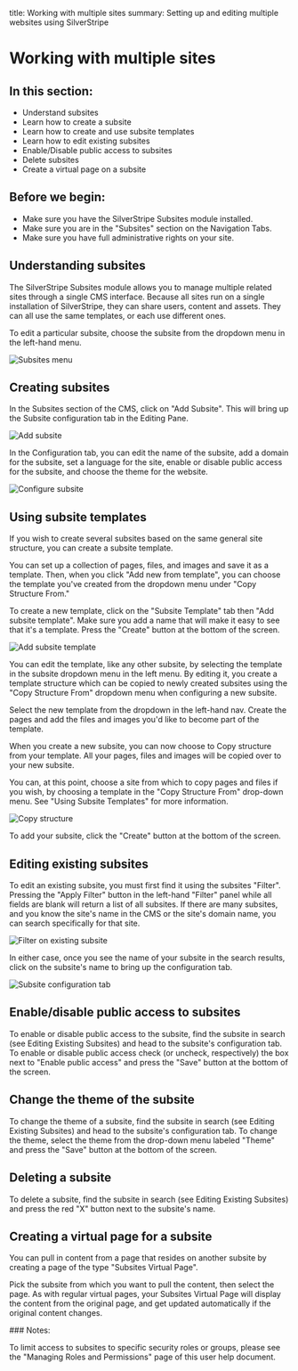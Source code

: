 title: Working with multiple sites
summary: Setting up and editing multiple websites using SilverStripe

# Working with multiple sites

## In this section:

* Understand subsites
* Learn how to create a subsite
* Learn how to create and use subsite templates
* Learn how to edit existing subsites
* Enable/Disable public access to subsites
* Delete subsites
* Create a virtual page on a subsite

## Before we begin:

* Make sure you have the SilverStripe Subsites module installed.
* Make sure you are in the "Subsites" section on the Navigation Tabs. 
* Make sure you have full administrative rights on your site.

## Understanding subsites

The SilverStripe Subsites module allows you to manage multiple related sites through a single CMS interface. Because all sites run on a single installation of SilverStripe, they can share users, content and assets. They can all use the same templates, or each use different ones.

To edit a particular subsite, choose the subsite from the dropdown menu in the left-hand menu.

![Subsites menu](/_images/subsites-menu.jpg)

## Creating subsites

In the Subsites section of the CMS, click on "Add Subsite". This will bring up the Subsite configuration tab in the Editing Pane.

![Add subsite](/_images/add-subsite.jpg)

In the Configuration tab, you can edit the name of the subsite, add a domain for the subsite, set a language for the site, enable or disable public access for the subsite, and choose the theme for the website.

![Configure subsite](/_images/configure-subsite.jpg)


## Using subsite templates

If you wish to create several subsites based on the same general site structure, you can create a subsite template.  

You can set up a collection of pages, files, and images and save it as a template. Then, when you click "Add new from template", you can choose the template you've created from the dropdown menu under "Copy Structure From."

To create a new template, click on the "Subsite Template" tab then "Add subsite template". Make sure you add a name that will make it easy to see that it's a template. Press the "Create" button at the bottom of the screen.

![Add subsite template](/_images/add-subsite-template.jpg)

You can edit the template, like any other subsite, by selecting the template in the subsite dropdown menu in the left menu.  By editing it, you create a template structure which can be copied to newly created subsites using the "Copy Structure From" dropdown menu when configuring a new subsite.

Select the new template from the dropdown in the left-hand nav. Create the pages and add the files and images you'd like to become part of the template.

When you create a new subsite, you can now choose to Copy structure from your template. All your pages, files and images will be copied over to your new subsite.

You can, at this point, choose a site from which to copy pages and files if you wish, by choosing a template in the "Copy Structure From" drop-down menu. See "Using Subsite Templates" for more information. 

![Copy structure](/_images/copy-structure.jpg)

To add your subsite, click the "Create" button at the bottom of the screen.

## Editing existing subsites

To edit an existing subsite, you must first find it using the subsites "Filter".  Pressing the "Apply Filter" button in the left-hand "Filter" panel while all fields are blank will return a list of all subsites.  If there are many subsites, and you know the site's name in the CMS or the site's domain name, you can search specifically for that site.  

![Filter on existing subsite](/_images/subsites-filter.jpg)

In either case, once you see the name of your subsite in the search results, click on the subsite's name to bring up the configuration tab.

![Subsite configuration tab](/_images/subsite-configtab.jpg)

## Enable/disable public access to subsites

To enable or disable public access to the subsite, find the subsite in search (see Editing Existing Subsites) and head to the subsite's configuration tab.  To enable or disable public access check (or uncheck, respectively) the box next to "Enable public access" and press the "Save" button at the bottom of the screen. 

## Change the theme of the subsite

To change the theme of a subsite, find the subsite in search (see Editing Existing Subsites) and head to the subsite's configuration tab.  To change the theme, select the theme from the drop-down menu labeled "Theme" and press the "Save" button at the bottom of the screen. 

## Deleting a subsite

To delete a subsite, find the subsite in search (see Editing Existing Subsites) and press the red "X" button next to the subsite's name.

## Creating a virtual page for a subsite

You can pull in content from a page that resides on another subsite by creating a page of the type "Subsites Virtual Page".

Pick the subsite from which you want to pull the content, then select the page. As with regular virtual pages, your Subsites Virtual Page will display the content from the original page, and get updated automatically if the original content changes.

<div class="note" markdown="1">
### Notes:

To limit access to subsites to specific security roles or groups, please see the "Managing Roles and Permissions" page of this user help document.
</div>